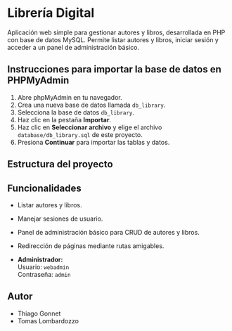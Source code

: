 # Librería Digital

Aplicación web simple para gestionar autores y libros, desarrollada en PHP con base de datos MySQL. Permite listar autores y libros, iniciar sesión y acceder a un panel de administración básico.

## Instrucciones para importar la base de datos en PHPMyAdmin

1. Abre phpMyAdmin en tu navegador.  
2. Crea una nueva base de datos llamada `db_library`.  
3. Selecciona la base de datos `db_library`.  
4. Haz clic en la pestaña **Importar**.  
5. Haz clic en **Seleccionar archivo** y elige el archivo `database/db_library.sql` de este proyecto.  
6. Presiona **Continuar** para importar las tablas y datos.  

## Estructura del proyecto

## Funcionalidades

- Listar autores y libros.  
- Manejar sesiones de usuario.  
- Panel de administración básico para CRUD de autores y libros.  
- Redirección de páginas mediante rutas amigables.  

- **Administrador:**  
Usuario: `webadmin`  
Contraseña: `admin`

## Autor

- Thiago Gonnet
- Tomas Lombardozzo
